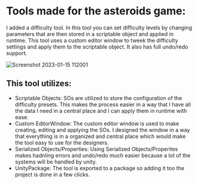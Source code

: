 # Tools made for the asteroids game:
I added a difficulty tool. In this tool you can set difficulty levels by changing parameters that are then stored in a scriptable object
and applied in runtime.
This tool uses a custom editor window to tweek the difficulty settings and apply them to the scriptable object.
It also has full undo/redo support.

![Screenshot 2023-01-15 112001](https://user-images.githubusercontent.com/57400375/212535258-63023386-f68d-406e-aa81-54607a5dd4ef.png)

## This tool utilizes:
- Scriptable Objects: SOs are utilized to store the configuration of the difficulty presets. This makes the process easier in a way that I have all the data I need in a central place and I can apply them in runtime with ease.
- Custom EditorWindow: The custom editor window is used to make creating, editing and applying the SOs. I designed the window in a way that everything is in a organized and central place which would make the tool easy to use for the designers.
- Serialized Objects/Properties: Using Serialized Objects/Properites makes hadnling errors and undo/redo much easier because a lot of the systems will be handled by unity.
- UnityPackage: The tool is exported to a package so adding it too the project is done in a few clicks.

